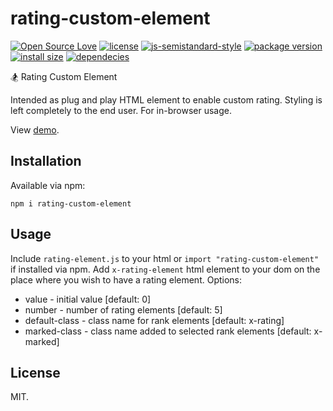# rating-custom-element
[![Open Source Love](https://badges.frapsoft.com/os/v1/open-source.svg?v=103)](https://github.com/ellerbrock/open-source-badges/)
[![license](https://img.shields.io/github/license/marinko-peso/rating-custom-element.svg)](https://github.com/marinko-peso/rating-custom-element/blob/master/LICENSE)
[![js-semistandard-style](https://img.shields.io/badge/code%20style-semistandard-brightgreen.svg)](https://github.com/Flet/semistandard)
[![package version](https://img.shields.io/npm/v/rating-custom-element.svg)](https://npm.im/rating-custom-element)
[![install size](https://packagephobia.now.sh/badge?p=rating-custom-element)](https://packagephobia.now.sh/result?p=rating-custom-element)
[![dependecies](https://david-dm.org/marinko-peso/rating-custom-element.svg)](https://david-dm.org/marinko-peso/rating-custom-element)

:snowboarder: Rating Custom Element


Intended as plug and play HTML element to enable custom rating. Styling is left completely to the end user. For in-browser usage.

View [demo](https://htmlpreview.github.io/?https://github.com/marinko-peso/rating-custom-element/blob/master/standalone-demo/index.html).



## Installation

Available via npm:
```
npm i rating-custom-element
```



## Usage

Include ```rating-element.js``` to your html or ```import "rating-custom-element"``` if installed via npm.
Add ```x-rating-element``` html element to your dom on the place where you wish to have a rating element.
Options:
* value - initial value [default: 0]
* number - number of rating elements [default: 5]
* default-class - class name for rank elements [default: x-rating]
* marked-class - class name added to selected rank elements [default: x-marked]



## License

MIT.
